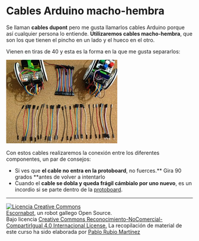 # Cables Arduino macho-hembra

Se llaman **cables dupont** pero me gusta llamarlos cables Arduino porque así cualquier persona lo entiende. **Utilizaremos cables macho-hembra**, que son los que tienen el pincho en un lado y el hueco en el otro.

Vienen en tiras de 40 y esta es la forma en la que me gusta separarlos:

![Cables macho-hembra escornabot](/assets/cables-machohembra-escornabot.jpg)

Con estos cables realizaremos la conexión entre los diferentes componentes, un par de consejos:

* Si ves que **el cable no entra en la protoboard**, no fuerces.** Gira 90 grados **antes de volver a intentarlo
* Cuando el **cable se dobla y queda frágil cámbialo por uno nuevo**, es un incordio si se parte dentro de la [protoboard](/chapter1/protoboard-170-puntos.md).

---

[![Licencia Creative Commons](https://licensebuttons.net/l/by-nc-sa/4.0/80x15.png)](https://creativecommons.org/licenses/by-nc-sa/4.0/)  
[Escornabot](http://escornabot.com/web/), un robot gallego Open Source.  
Bajo licencia [Creative Commons Reconocimiento-NoComercial-CompartirIgual 4.0 Internacional License.](https://creativecommons.org/licenses/by-nc-sa/4.0/)
La recopilación de material de este curso ha sido elaborada por [Pablo Rubio Martínez](https://legacy.gitbook.com/@pablorubiomartinez)



